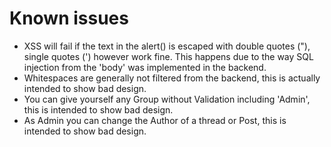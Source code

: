 # Known issues

- XSS will fail if the text in the alert() is escaped with double quotes ("), single quotes (') however work fine.
This happens due to the way SQL injection from the 'body' was implemented in the backend.
- Whitespaces are generally not filtered from the backend, this is actually intended to show bad design.
- You can give yourself any Group without Validation including 'Admin', this is intended to show bad design.
- As Admin you can change the Author of a thread or Post, this is intended to show bad design.
